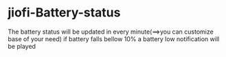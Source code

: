 # jiofi-Battery-status

The battery status will be updated in every minute(==>you can customize base of your need)
if battery falls bellow 10% a battery low notification will be played

